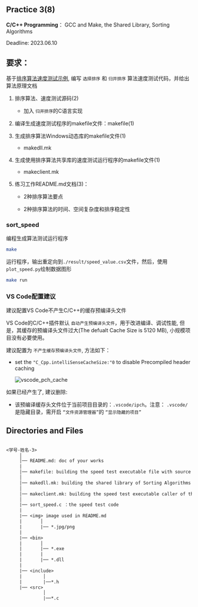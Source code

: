 
## Practice 3(8)

**C/C++ Programming**： GCC and Make, the Shared Library, Sorting Algorithms

Deadline: 2023.06.10

## 要求：

基于[排序算法速度测试示例](./demo_p3/), 编写 `选择排序` 和 `归并排序` 算法速度测试代码，并给出算法原理文档

1. 排序算法、速度测试源码(2)
   
   * 加入 `归并排序`的C语言实现
  
2. 编译生成速度测试程序的makefile文件：makefile(1)
  
3. 生成排序算法Windows动态库的makefile文件(1)
 
   * makedll.mk

4. 生成使用排序算法共享库的速度测试运行程序的makefile文件(1)
 
   * makeclient.mk

5. 练习工作README.md文档(3)：
 
   * 2种排序算法要点

   * 2种排序算法的时间、空间复杂度和排序稳定性

### sort_speed

编程生成算法测试运行程序

```bash
make
```

运行程序，输出重定向到`./result/speed_value.csv`文件，然后，使用`plot_speed.py`绘制数据图形

```bash
make run
```
    
###  VS Code配置建议

建议配置VS Code不产生C/C++的缓存预编译头文件
 
VS Code的C/C++插件默认 `自动产生预编译头文件`，用于改进编译、调试性能, 但是，其缓存的预编译头文件过大(The defualt Cache Size is 5120 MB), 小规模项目没有必要使用。

建议配置为 `不产生缓存预编译头文件`, 方法如下：

* set the `"C_Cpp.intelliSenseCacheSize:"0` to disable Precompiled header caching   

   ![vscode_pch_cache](./img/vscode_pch_cache.jpg)
 
如果已经产生了, 建议删除:

* 该预编译缓存头文件位于当前项目目录的：`.vscode/ipch`。注意： `.vscode/`是隐藏目录，需开启 `“文件资源管理器”`的  `“显示隐藏的项目”`

## Directories and Files

```txt
 
<学号-姓名-3>
     │ 
     │── README.md: doc of your works
     | 
     │── makefile: building the speed test executable file with source code of Sorting Algorithms
     │ 
     │── makedll.mk: building the shared library of Sorting Algorithms
     │               
     │── makeclient.mk: building the speed test executable caller of the shared library 
     │
     |── sort_speed.c ：the speed test code
     |
     |── <img> image used in README.md  
     |       │
     |       |── *.jpg/png
     |
     |── <bin>
     |       │
     |       |── *.exe
     |       |     
     |       |── *.dll
     |
     |── <include> 
     |        │
     |        |──*.h     
     |── <src> 
              │
              |──*.c     
      
                         
```  
